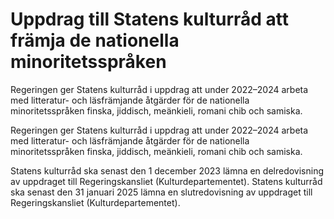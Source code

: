 # Uppdrag till Statens kulturråd att främja de nationella minoritetsspråken

Regeringen ger Statens kulturråd i uppdrag att under 2022–2024 arbeta med litteratur- och läsfrämjande åtgärder för de nationella minoritetsspråken finska, jiddisch, meänkieli, romani chib och samiska.

Regeringen ger Statens kulturråd i uppdrag att under 2022–2024 arbeta med litteratur- och läsfrämjande åtgärder för de nationella minoritetsspråken finska, jiddisch, meänkieli, romani chib och samiska.

Statens kulturråd ska senast den 1 december 2023 lämna en delredovisning av uppdraget till Regeringskansliet (Kulturdepartementet). Statens kulturråd ska senast den 31 januari 2025 lämna en slutredovisning av uppdraget till Regeringskansliet (Kulturdepartementet).
